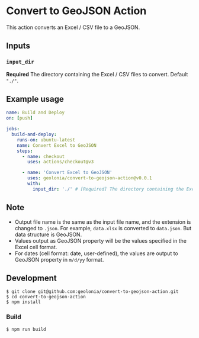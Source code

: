 # Convert to GeoJSON Action

This action converts an Excel / CSV file to a GeoJSON.

## Inputs

### `input_dir`

**Required** The directory containing the Excel / CSV files to convert. Default `"./"`.

## Example usage

```yaml
name: Build and Deploy
on: [push]

jobs:
  build-and-deploy:
    runs-on: ubuntu-latest
    name: Convert Excel to GeoJSON
    steps:
      - name: checkout
        uses: actions/checkout@v3

      - name: 'Convert Excel to GeoJSON'
        uses: geolonia/convert-to-geojson-action@v0.0.1
        with:
          input_dir: './' # [Required] The directory containing the Excel files to convert.
```

## Note
* Output file name is the same as the input file name, and the extension is changed to `.json`. For example, `data.xlsx` is converted to `data.json`. But data structure is GeoJSON.
* Values output as GeoJSON property will be the values specified in the Excel cell format.
* For dates (cell format: date, user-defined), the values are output to GeoJSON property in `m/d/yy` format.

## Development

```
$ git clone git@github.com:geolonia/convert-to-geojson-action.git
$ cd convert-to-geojson-action
$ npm install
```

### Build

```
$ npm run build
```


